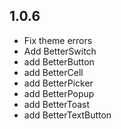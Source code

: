 ## 1.0.6

* Fix theme errors
* Add BetterSwitch
* add BetterButton
* add BetterCell
* add BetterPicker
* add BetterPopup
* add BetterToast
* add BetterTextButton

